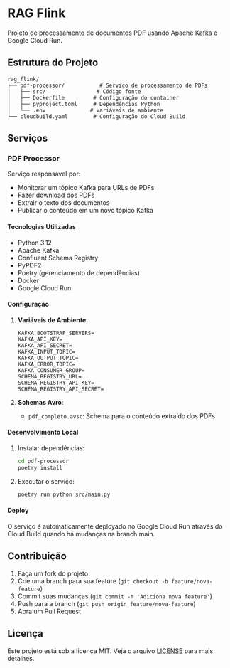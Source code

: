 # RAG Flink

Projeto de processamento de documentos PDF usando Apache Kafka e Google Cloud Run.

## Estrutura do Projeto

```
rag_flink/
├── pdf-processor/           # Serviço de processamento de PDFs
│   ├── src/                # Código fonte
│   ├── Dockerfile         # Configuração do container
│   ├── pyproject.toml     # Dependências Python
│   └── .env              # Variáveis de ambiente
└── cloudbuild.yaml        # Configuração do Cloud Build
```

## Serviços

### PDF Processor

Serviço responsável por:
- Monitorar um tópico Kafka para URLs de PDFs
- Fazer download dos PDFs
- Extrair o texto dos documentos
- Publicar o conteúdo em um novo tópico Kafka

#### Tecnologias Utilizadas
- Python 3.12
- Apache Kafka
- Confluent Schema Registry
- PyPDF2
- Poetry (gerenciamento de dependências)
- Docker
- Google Cloud Run

#### Configuração

1. **Variáveis de Ambiente**:
   ```env
   KAFKA_BOOTSTRAP_SERVERS=
   KAFKA_API_KEY=
   KAFKA_API_SECRET=
   KAFKA_INPUT_TOPIC=
   KAFKA_OUTPUT_TOPIC=
   KAFKA_ERROR_TOPIC=
   KAFKA_CONSUMER_GROUP=
   SCHEMA_REGISTRY_URL=
   SCHEMA_REGISTRY_API_KEY=
   SCHEMA_REGISTRY_API_SECRET=
   ```

2. **Schemas Avro**:
   - `pdf_completo.avsc`: Schema para o conteúdo extraído dos PDFs

#### Desenvolvimento Local

1. Instalar dependências:
   ```bash
   cd pdf-processor
   poetry install
   ```

2. Executar o serviço:
   ```bash
   poetry run python src/main.py
   ```

#### Deploy

O serviço é automaticamente deployado no Google Cloud Run através do Cloud Build quando há mudanças na branch main.

## Contribuição

1. Faça um fork do projeto
2. Crie uma branch para sua feature (`git checkout -b feature/nova-feature`)
3. Commit suas mudanças (`git commit -m 'Adiciona nova feature'`)
4. Push para a branch (`git push origin feature/nova-feature`)
5. Abra um Pull Request

## Licença

Este projeto está sob a licença MIT. Veja o arquivo [LICENSE](LICENSE) para mais detalhes.
